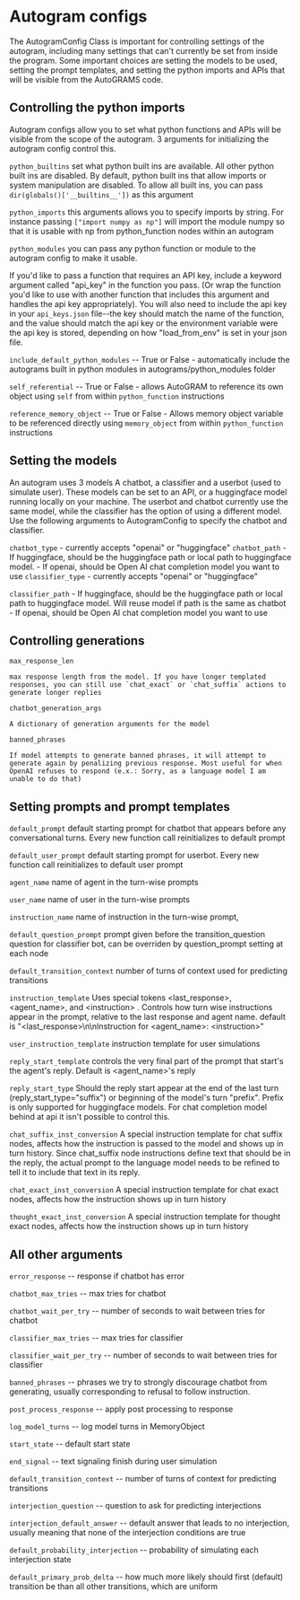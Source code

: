 # Autogram configs


The AutogramConfig Class is important for controlling settings of the autogram, including many settings that can't currently be set from inside the program. Some important choices are setting the models to be used, setting the prompt templates, and setting the python imports and APIs that will be visible from the AutoGRAMS code.


## Controlling the python imports

Autogram configs allow you to set what python functions and APIs will be visible from the scope of the autogram. 3 arguments for initializing the autogram config control this. 


`python_builtins` set what python built ins are available. All other python built ins are disabled. By default, python built ins that allow imports or system manipulation are disabled. To allow all built ins, you can pass `dir(globals()['__builtins__'])` as this argument

`python_imports` this arguments allows you to specify imports by string. For instance passing `["import numpy as np"]` will import the module numpy so that it is usable with np from python_function nodes within an autogram

`python_modules` you can pass any python function or module to the autogram config to make it usable. 

If you'd like to pass a function that requires an API key, include a keyword argument called "api_key" in the function you pass. (Or wrap the function you'd like to use with another function that includes this argument and handles the api key appropriately).
You will also need to include the api key in your `api_keys.json` file--the key should match the name of the function, and the value should match the api key or the environment variable were the api key is stored, depending on how "load_from_env" is set in your json file.

`include_default_python_modules` -- True or False - automatically include the autograms built in python modules in autograms/python_modules folder

`self_referential` -- True or False - allows AutoGRAM to reference its own object using `self` from within `python_function` instructions 


`reference_memory_object` -- True or False - Allows memory object variable to be referenced directly using `memory_object` from within `python_function` instructions 





## Setting the models

An autogram uses 3 models A chatbot, a classifier and a userbot (used to simulate user). These models can be set to an API, or a huggingface model running locally on your machine. The userbot and chatbot currently use the same model, while the classifier has the option of using a different model. Use the following arguments to AutogramConfig to specify the chatbot and classifier.


`chatbot_type` - currently accepts "openai" or "huggingface"
`chatbot_path`
    - If huggingface, should be the huggingface path or local path to huggingface model. 
    - If openai, should be Open AI chat completion model you want to use
`classifier_type` - currently accepts "openai" or "huggingface"

`classifier_path`
    - If huggingface, should be the huggingface path or local path to huggingface model. Will reuse model if path is the same as chatbot
    - If openai, should be Open AI chat completion model you want to use


## Controlling generations


`max_response_len`

    max response length from the model. If you have longer templated responses, you can still use `chat_exact` or `chat_suffix` actions to generate longer replies

`chatbot_generation_args`

    A dictionary of generation arguments for the model

`banned_phrases`

    If model attempts to generate banned phrases, it will attempt to generate again by penalizing previous response. Most useful for when OpenAI refuses to respond (e.x.: Sorry, as a language model I am unable to do that)





## Setting prompts and prompt templates

`default_prompt` 
    default starting prompt for chatbot that appears before any conversational turns. Every new function call reinitializes to default prompt

`default_user_prompt` 
    default starting prompt for userbot. Every new function call reinitializes to default user prompt

`agent_name` 
    name of agent in the turn-wise prompts

`user_name` 
    name of user in the turn-wise prompts

`instruction_name` 
    name of instruction in the turn-wise prompt, 

`default_question_prompt`
    prompt given before the transition_question question for classifier bot, can be overriden by question_prompt setting at each node

`default_transition_context` 
    number of turns of context used for predicting transitions

`instruction_template` 
    Uses special tokens \<last_response\>, \<agent_name\>, and \<instruction\> . Controls how turn wise instructions appear in the prompt, relative to the last response and agent name. default is
    "\<last_response\>\n\nInstruction for \<agent_name\>: \<instruction\>"

`user_instruction_template`
    instruction template for user simulations


`reply_start_template` 
    controls the very final part of the prompt that start's the agent's reply. Default is \<agent_name\>'s reply


`reply_start_type`
    Should the reply start appear at the end of the last turn (reply_start_type="suffix") or beginning of the model's turn "prefix". Prefix is only supported for huggingface models. For chat completion model behind at api it isn't possible to control this.

`chat_suffix_inst_conversion`
    A special instruction template for chat suffix nodes, affects how the instruction is passed to the model and shows up in turn history. Since chat_suffix node instructions define text that should be in the reply, the actual prompt to the language model needs to be refined to tell it to include that text in its reply.

`chat_exact_inst_conversion`
    A special instruction template for chat exact nodes, affects how the instruction shows up in turn history

`thought_exact_inst_conversion`
    A special instruction template for thought exact nodes, affects how the instruction shows up in turn history




## All other arguments

    

`error_response` -- response if chatbot has error

`chatbot_max_tries` -- max tries for chatbot

`chatbot_wait_per_try` -- number of seconds to wait between tries for chatbot

`classifier_max_tries` -- max tries for classifier

`classifier_wait_per_try` -- number of seconds to wait between tries for classifier

`banned_phrases` -- phrases we try to strongly discourage chatbot from generating, usually corresponding to refusal to follow 
instruction.

`post_process_response` -- apply post processing to response

`log_model_turns` -- log model turns in MemoryObject

`start_state` -- default start state

`end_signal` -- text signaling finish during user simulation

`default_transition_context` -- number of turns of context for predicting transitions

`interjection_question` -- question to ask for predicting interjections

`interjection_default_answer` -- default answer that leads to no interjection, usually meaning that none of the interjection conditions are true

`default_probability_interjection` -- probability of simulating each interjection state

`default_primary_prob_delta` -- how much more likely should first (default) transition be than all other transitions, which are uniform


        